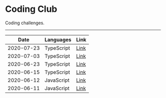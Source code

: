 # Coding Club

Coding challenges.

---

| Date       | Languages  | Link                                                       |
| ---------- | ---------- | ---------------------------------------------------------- |
| 2020-07-23 | TypeScript | [Link](https://stackblitz.com/edit/coding-club-2020-07-23) |
| 2020-07-03 | TypeScript | [Link](https://stackblitz.com/edit/coding-club-2020-07-03) |
| 2020-06-23 | TypeScript | [Link](https://stackblitz.com/edit/coding-club-2020-06-23) |
| 2020-06-15 | TypeScript | [Link](https://stackblitz.com/edit/coding-club-2020-06-15) |
| 2020-06-12 | JavaScript | [Link](https://stackblitz.com/edit/coding-club-2020-06-12) |
| 2020-06-11 | JavaScript | [Link](https://stackblitz.com/edit/coding-club-2020-06-11) |

